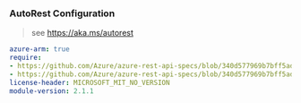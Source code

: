 ### AutoRest Configuration

> see https://aka.ms/autorest

``` yaml
azure-arm: true
require:
- https://github.com/Azure/azure-rest-api-specs/blob/340d577969b7bff5ad0488d79543314bc17daa50/specification/mobilenetwork/resource-manager/readme.md
- https://github.com/Azure/azure-rest-api-specs/blob/340d577969b7bff5ad0488d79543314bc17daa50/specification/mobilenetwork/resource-manager/readme.go.md
license-header: MICROSOFT_MIT_NO_VERSION
module-version: 2.1.1

```